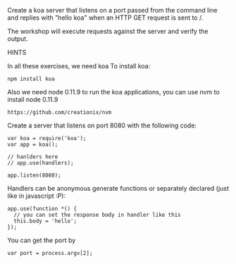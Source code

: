Create a koa server that listens on a port passed from the command line and replies with "hello koa" when an HTTP GET request is sent to /.

The workshop will execute requests against the server and verify the output.

HINTS

In all these exercises, we need koa To install koa:

```
npm install koa
```

Also we need node 0.11.9 to run the koa applications, you can use nvm to install node 0.11.9

```
https://github.com/creationix/nvm
```

Create a server that listens on port 8080 with the following code:

```
var koa = require('koa');
var app = koa();

// hanlders here
// app.use(handlers);

app.listen(8080);
```

Handlers can be anonymous generate functions or separately declared (just like in javascript :P):

```
app.use(function *() {
  // you can set the response body in handler like this
  this.body = 'hello';
});
```

You can get the port by

```
var port = process.argv[2];
```
